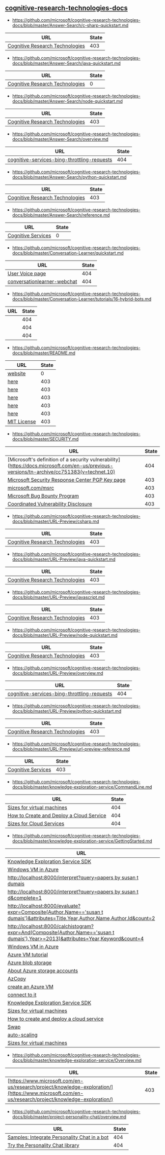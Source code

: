 
## [cognitive-research-technologies-docs](https://github.com/microsoft/cognitive-research-technologies-docs)
* https://github.com/microsoft/cognitive-research-technologies-docs/blob/master/Answer-Search/c-sharp-quickstart.md

| URL | State |
| --- | --- |
| [Cognitive Research Technologies](https://www.microsoft.com/en-us/research/project/answer-search/) | 403 |

* https://github.com/microsoft/cognitive-research-technologies-docs/blob/master/Answer-Search/java-quickstart.md

| URL | State |
| --- | --- |
| [Cognitive Research Technologies](https://www.microsoft.com/en-us/research/project/answer-search/) | 0 |

* https://github.com/microsoft/cognitive-research-technologies-docs/blob/master/Answer-Search/node-quickstart.md

| URL | State |
| --- | --- |
| [Cognitive Research Technologies](https://www.microsoft.com/en-us/research/project/answer-search/) | 403 |

* https://github.com/microsoft/cognitive-research-technologies-docs/blob/master/Answer-Search/overview.md

| URL | State |
| --- | --- |
| [cognitive-services-bing-throttling-requests](../../../../includes/cognitive-services-bing-throttling-requests.md) | 404 |

* https://github.com/microsoft/cognitive-research-technologies-docs/blob/master/Answer-Search/python-quickstart.md

| URL | State |
| --- | --- |
| [Cognitive Research Technologies](https://www.microsoft.com/en-us/research/project/answer-search/) | 403 |

* https://github.com/microsoft/cognitive-research-technologies-docs/blob/master/Answer-Search/reference.md

| URL | State |
| --- | --- |
| [Cognitive Services](https://www.microsoft.com/cognitive-services/) | 0 |

* https://github.com/microsoft/cognitive-research-technologies-docs/blob/master/Conversation-Learner/quickstart.md

| URL | State |
| --- | --- |
| [User Voice page](https://aka.ms/conversation-learner-uservoice) | 404 |
| [conversationlearner-webchat](https://github.com/Microsoft/ConversationLearner-WebChat) | 404 |

* https://github.com/microsoft/cognitive-research-technologies-docs/blob/master/Conversation-Learner/tutorials/16-hybrid-bots.md

| URL | State |
| --- | --- |
| [](../media/tutorial17_sessionstart.PNG) | 404 |
| [](../media/tutorial17_sessionend.PNG) | 404 |
| [](../media/tutorial17_useConversationLearner.PNG) | 404 |

* https://github.com/microsoft/cognitive-research-technologies-docs/blob/master/README.md

| URL | State |
| --- | --- |
| [website](https://www.microsoft.com/en-us/research/group/cognitive-research/) | 0 |
| [here](https://www.microsoft.com/en-us/research/project/answer-search/) | 403 |
| [here](https://www.microsoft.com/en-us/research/project/conversation-learner/) | 403 |
| [here](https://www.microsoft.com/en-us/research/project/knowledge-exploration/) | 403 |
| [here](https://www.microsoft.com/en-us/research/project/personality-chat/) | 403 |
| [here](https://www.microsoft.com/en-us/research/project/url-preview/) | 403 |
| [MIT License](https://opensource.org/licenses/MIT) | 403 |

* https://github.com/microsoft/cognitive-research-technologies-docs/blob/master/SECURITY.md

| URL | State |
| --- | --- |
| [Microsoft's definition of a security vulnerability](https://docs.microsoft.com/en-us/previous-versions/tn-archive/cc751383(v=technet.10) | 404 |
| [Microsoft Security Response Center PGP Key page](https://www.microsoft.com/en-us/msrc/pgp-key-msrc) | 403 |
| [microsoft.com/msrc](https://www.microsoft.com/msrc) | 403 |
| [Microsoft Bug Bounty Program](https://microsoft.com/msrc/bounty) | 403 |
| [Coordinated Vulnerability Disclosure](https://www.microsoft.com/en-us/msrc/cvd) | 403 |

* https://github.com/microsoft/cognitive-research-technologies-docs/blob/master/URL-Preview/csharp.md

| URL | State |
| --- | --- |
| [Cognitive Research Technologies](https://www.microsoft.com/en-us/research/project/answer-search/) | 403 |

* https://github.com/microsoft/cognitive-research-technologies-docs/blob/master/URL-Preview/java-quickstart.md

| URL | State |
| --- | --- |
| [Cognitive Research Technologies](https://www.microsoft.com/en-us/research/project/answer-search/) | 403 |

* https://github.com/microsoft/cognitive-research-technologies-docs/blob/master/URL-Preview/javascript.md

| URL | State |
| --- | --- |
| [Cognitive Research Technologies](https://www.microsoft.com/en-us/research/project/url-preview/) | 403 |

* https://github.com/microsoft/cognitive-research-technologies-docs/blob/master/URL-Preview/node-quickstart.md

| URL | State |
| --- | --- |
| [Cognitive Research Technologies](https://www.microsoft.com/en-us/research/project/answer-search/) | 403 |

* https://github.com/microsoft/cognitive-research-technologies-docs/blob/master/URL-Preview/overview.md

| URL | State |
| --- | --- |
| [cognitive-services-bing-throttling-requests](../../../../includes/cognitive-services-bing-throttling-requests.md) | 404 |

* https://github.com/microsoft/cognitive-research-technologies-docs/blob/master/URL-Preview/python-quickstart.md

| URL | State |
| --- | --- |
| [Cognitive Research Technologies](https://www.microsoft.com/en-us/research/project/answer-search/) | 403 |

* https://github.com/microsoft/cognitive-research-technologies-docs/blob/master/URL-Preview/url-preview-reference.md

| URL | State |
| --- | --- |
| [Cognitive Services](https://www.microsoft.com/cognitive-services/) | 403 |

* https://github.com/microsoft/cognitive-research-technologies-docs/blob/master/knowledge-exploration-service/CommandLine.md

| URL | State |
| --- | --- |
| [Sizes for virtual machines](../../../articles/virtual-machines/virtual-machines-windows-sizes.md) | 404 |
| [How to Create and Deploy a Cloud Service](../../../articles/cloud-services/cloud-services-how-to-create-deploy-portal.md) | 404 |
| [Sizes for Cloud Services](../../../articles/cloud-services/cloud-services-sizes-specs.md) | 404 |

* https://github.com/microsoft/cognitive-research-technologies-docs/blob/master/knowledge-exploration-service/GettingStarted.md

| URL | State |
| --- | --- |
| [Knowledge Exploration Service SDK](https://www.microsoft.com/en-us/download/details.aspx?id=51488) | 0 |
| [Windows VM in Azure](../../../articles/virtual-machines/windows/quick-create-portal.md) | 404 |
| [http://localhost:8000/interpret?query=papers by susan t dumais](http://localhost:8000/interpret?query=papers%20by%20susan%20t%20dumais) | 0 |
| [http://localhost:8000/interpret?query=papers by susan t d&complete=1](http://localhost:8000/interpret?query=papers%20by%20susan%20t%20d&complete=1) | 0 |
| [http://localhost:8000/evaluate?expr=Composite(Author.Name=='susan t dumais')&attributes=Title,Year,Author.Name,Author.Id&count=2](http://localhost:8000/evaluate?expr=Composite%28Author.Name==%27susan%20t%20dumais%27%29&attributes=Title,Year,Author.Name,Author.Id&count=2) | 0 |
| [http://localhost:8000/calchistogram?expr=And(Composite(Author.Name=='susan t dumais'),Year>=2013)&attributes=Year,Keyword&count=4](http://localhost:8000/calchistogram?expr=And%28Composite%28Author.Name=='susan%20t%20dumais'%29,Year>=2013%29&attributes=Year,Keyword&count=4) | 0 |
| [Windows VM in Azure](../../../articles/virtual-machines/windows/quick-create-portal.md) | 404 |
| [Azure VM tutorial](../../../articles/virtual-machines/windows/quick-create-portal.md) | 404 |
| [Azure blob storage](../../storage/blobs/storage-dotnet-how-to-use-blobs.md) | 404 |
| [About Azure storage accounts](../../storage/common/storage-create-storage-account.md) | 404 |
| [AzCopy](../../storage/common/storage-use-azcopy.md) | 404 |
| [create an Azure VM](../../../articles/virtual-machines/windows/quick-create-portal.md) | 404 |
| [connect to it](../../../articles/virtual-machines/windows/quick-create-portal.md#connect-to-virtual-machine) | 404 |
| [Knowledge Exploration Service SDK](https://www.microsoft.com/en-us/download/details.aspx?id=51488) | 403 |
| [Sizes for virtual machines](../../../articles/virtual-machines/virtual-machines-windows-sizes.md) | 404 |
| [How to create and deploy a cloud service](../../../articles/cloud-services/cloud-services-how-to-create-deploy-portal.md) | 404 |
| [Swap](../../../articles/cloud-services/cloud-services-nodejs-stage-application.md) | 404 |
| [auto-scaling](../../../articles/cloud-services/cloud-services-how-to-scale-portal.md) | 404 |
| [Sizes for virtual machines](../../../articles/virtual-machines/virtual-machines-windows-sizes.md) | 404 |

* https://github.com/microsoft/cognitive-research-technologies-docs/blob/master/knowledge-exploration-service/Overview.md

| URL | State |
| --- | --- |
| [https://www.microsoft.com/en-us/research/project/knowledge-exploration/](https://www.microsoft.com/en-us/research/project/knowledge-exploration/) | 403 |

* https://github.com/microsoft/cognitive-research-technologies-docs/blob/master/project-personality-chat/overview.md

| URL | State |
| --- | --- |
| [Samples: Integrate Personality Chat in a bot](https://github.com/Microsoft/BotBuilder-PersonalityChat/) | 404 |
| [Try the Personality Chat library](https://github.com/Microsoft/BotBuilder-PersonalityChat/tree/master/CSharp) | 404 |
